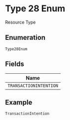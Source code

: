 
# Type 28 Enum

Resource Type

## Enumeration

`Type28Enum`

## Fields

| Name |
|  --- |
| `TRANSACTIONINTENTION` |

## Example

```
TransactionIntention
```

